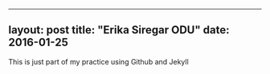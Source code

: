 
---
layout: post
title: "Erika Siregar ODU"
date: 2016-01-25
---

This is just part of my practice using Github and Jekyll
